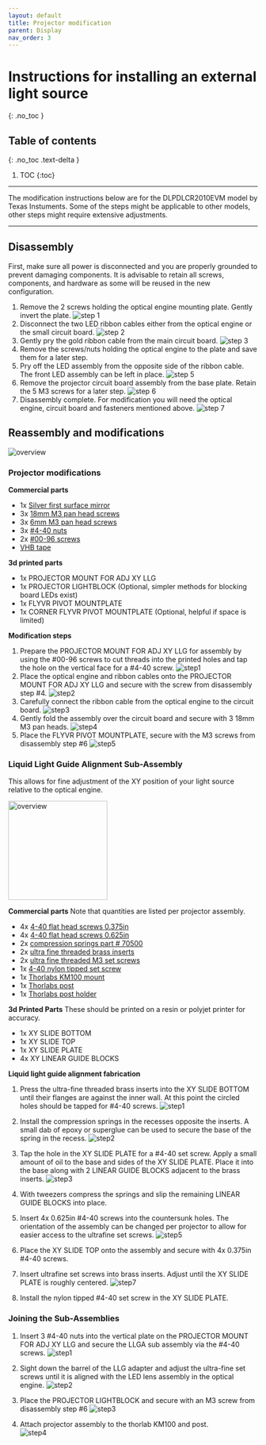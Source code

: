```yaml
---
layout: default
title: Projector modification
parent: Display
nav_order: 3
---
```


# Instructions for installing an external light source
{: .no_toc }

## Table of contents
{: .no_toc .text-delta }

1. TOC
{:toc}

---

The modification instructions below are for the DLPDLCR2010EVM model by Texas Instuments. Some of the steps might be applicable to other models, other steps might require extensive adjustments.

---

## Disassembly
First, make sure all power is disconnected and you are properly grounded to prevent damaging components. It is advisable to retain all screws, components, and hardware as some will be reused in the new configuration.

1. Remove the 2 screws holding the optical engine mounting plate. Gently invert the plate.
![step 1](../../assets/projectorDisassembly_step1.png)
2. Disconnect the two LED ribbon cables either from the optical engine or the small circuit board.
![step 2](https://hjmh.github.io/ethoVR/assets/projectorDisassembly_step2.png)
3. Gently pry the gold ribbon cable from the main circuit board.
![step 3](https://hjmh.github.io/ethoVR/assets/projectorDisassembly_step3.png)
4. Remove the screws/nuts holding the optical engine to the plate and save them for a later step.
5. Pry off the LED assembly from the opposite side of the ribbon cable. The front LED assembly can be left in place.
![step 5](https://hjmh.github.io/ethoVR/assets/projectorDisassembly_step5.png)
6. Remove the projector circuit board assembly from the base plate. Retain the 5 M3 screws for a later step.
![step 6](https://hjmh.github.io/ethoVR/assets/projectorDisassembly_step6.jpg)
7. Disassembly complete. For modification you will need the optical engine, circuit board and fasteners mentioned above.
![step 7](https://hjmh.github.io/ethoVR/assets/projectorDisassembly_step7.jpg)


## Reassembly and modifications

![overview](https://hjmh.github.io/ethoVR/assets/projectorReassembly_step0.png)

### Projector modifications
**Commercial parts**
* 1x [Silver first surface mirror](https://www.edmundoptics.com/p/25-x-25mm-silver-4-6lambda-mirror/31987/)
* 3x [18mm M3 pan head screws](https://www.mcmaster.com/92000A127/)
* 3x [6mm M3 pan head screws](https://www.mcmaster.com/90116A151/)
* 3x [#4-40 nuts](https://www.mcmaster.com/91841A005/)
* 2x [#00-96 screws](https://www.mcmaster.com/92453A862/)
* [VHB tape](https://www.mcmaster.com/75935A12/)

**3d printed parts**
* 1x PROJECTOR MOUNT FOR ADJ XY LLG
* 1x PROJECTOR LIGHTBLOCK (Optional, simpler methods for blocking board LEDs exist)
* 1x FLYVR PIVOT MOUNTPLATE
* 1x CORNER FLYVR PIVOT MOUNTPLATE (Optional, helpful if space is limited)

**Modification steps**
1. Prepare the PROJECTOR MOUNT FOR ADJ XY LLG for assembly by using the #00-96 screws to cut threads into the printed holes and tap the hole on the vertical face for a #4-40 screw.
![step1](https://hjmh.github.io/ethoVR/assets/projectorReassembly_step1.png)
2. Place the optical engine and ribbon cables onto the PROJECTOR MOUNT FOR ADJ XY LLG and secure with the screw from disassembly step #4.
![step2](https://hjmh.github.io/ethoVR/assets/projectorReassembly_step2.png)
3. Carefully connect the ribbon cable from the optical engine to the circuit board.
![step3](https://hjmh.github.io/ethoVR/assets/projectorReassembly_step3.png)
4. Gently fold the assembly over the circuit board and secure with 3 18mm M3 pan heads.
![step4](https://hjmh.github.io/ethoVR/assets/projectorReassembly_step4.png)
5. Place the FLYVR PIVOT MOUNTPLATE, secure with the M3 screws from disassembly step #6
![step5](https://hjmh.github.io/ethoVR/assets/projectorReassembly_step5.jpg)

### Liquid Light Guide Alignment Sub-Assembly
This allows for fine adjustment of the XY position of your light source relative to the optical engine.

<img src="../../assets/LLGA_step0.png" alt="overview" width="200"/>

**Commercial parts**
Note that quantities are listed per projector assembly.
* 4x [4-40 flat head screws 0.375in](https://www.mcmaster.com/91771A108/)
* 4x [4-40 flat head screws 0.625in](https://www.mcmaster.com/91771A112/)
* 2x [compression springs part # 70500](https://www.mwcomponents.com/shop/sp-co-a-13016?variant=1511977)
* 2x [ultra fine threaded brass inserts](https://www.mcmaster.com/98625A879/)
* 2x [ultra fine threaded M3 set screws](https://www.mcmaster.com/98625A553/)
* 1x [4-40 nylon tipped set screw](https://www.mcmaster.com/90291A106/)
* 1x [Thorlabs KM100 mount](https://www.thorlabs.com/thorproduct.cfm?partnumber=KM100)
* 1x [Thorlabs post](https://www.thorlabs.com/thorproduct.cfm?partnumber=TR3)
* 1x [Thorlabs post holder](https://www.thorlabs.com/thorproduct.cfm?partnumber=UPH3)

**3d Printed Parts**
These should be printed on a resin or polyjet printer for accuracy.
* 1x XY SLIDE BOTTOM
* 1x XY SLIDE TOP
*	1x XY SLIDE PLATE
*	4x XY LINEAR GUIDE BLOCKS


**Liquid light guide alignment fabrication**
1.	Press the ultra-fine threaded brass inserts into the XY SLIDE BOTTOM until their flanges are against the inner wall.
At this point the circled holes should be tapped for #4-40 screws.
![step1](https://hjmh.github.io/ethoVR/assets/LLGA_step1.png)

2. Install the compression springs in the recesses opposite the inserts. A small dab of epoxy or superglue can be used to secure the base of the spring in the recess.
![step2](https://hjmh.github.io/ethoVR/assets/LLGA_step2.png)

3. Tap the hole in the XY SLIDE PLATE for a #4-40 set screw. Apply a small amount of oil to the base and sides of the XY SLIDE PLATE. Place it into the base along with 2 LINEAR GUIDE BLOCKS adjacent to the brass inserts.
![step3](https://hjmh.github.io/ethoVR/assets/LLGA_step3.png)

4. With tweezers compress the springs and slip the remaining LINEAR GUIDE BLOCKS into place.

5. Insert 4x 0.625in #4-40 screws into the countersunk holes. The orientation of the assembly can be changed per projector to allow for easier access to the ultrafine set screws.
![step5](https://hjmh.github.io/ethoVR/assets/LLGA_step5.png)

6. Place the XY SLIDE TOP onto the assembly and secure with 4x 0.375in #4-40 screws.

7. Insert ultrafine set screws into brass inserts. Adjust until the XY SLIDE PLATE is roughly centered.
![step7](https://hjmh.github.io/ethoVR/assets/LLGA_step7.png)

8. Install the nylon tipped #4-40 set screw in the XY SLIDE PLATE.


### Joining the Sub-Assemblies

1. Insert 3 #4-40 nuts into the vertical plate on the PROJECTOR MOUNT FOR ADJ XY LLG and secure the LLGA sub assembly via the #4-40 screws.
![step1](https://hjmh.github.io/ethoVR/assets/LLGAProjector_step1.png)

2. Sight down the barrel of the LLG adapter and adjust the ultra-fine set screws until it is aligned with the LED lens assembly in the optical engine.
![step2](https://hjmh.github.io/ethoVR/assets/LLGAProjector_step2.png)

3. Place the PROJECTOR LIGHTBLOCK and secure with an M3 screw from disassembly step #6
![step3](https://hjmh.github.io/ethoVR/assets/LLGAProjector_step3.png)

4. Attach projector assembly to the thorlab KM100 and post.  
![step4](https://hjmh.github.io/ethoVR/assets/LLGAProjector_step4.png)
